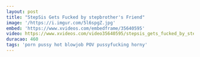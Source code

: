 ```yaml
---
layout: post
title: "StepSis Gets Fucked by stepbrother's Friend"
image: '/https://i.imgur.com/5l6spgZ.jpg'
embed: 'https://www.xvideos.com/embedframe/35640595'
video: https://www.xvideos.com/video35640595/stepsis_gets_fucked_by_stepbrother_s_friend_tubewild.com_free_100_
duracao: 460
tags: 'porn pussy hot blowjob POV pussyfucking horny'
---
```

